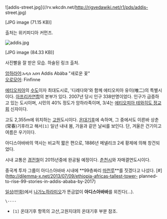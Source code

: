 ![addis-street.jpg](//rv.wkcdn.net/http://rigvedawiki.net/r1/pds/addis-
street.jpg)

[JPG image (71.15 KB)]

  
출처는 위키피디아 커먼즈.

![addis.jpg](//rv.wkcdn.net/http://rigvedawiki.net/r1/pds/addis.jpg)

[JPG image (84.33 KB)]

  
사진빨을 잘 받은 모습. 하술된 링크 출처.

[암하라어](%EC%95%94%ED%95%98%EB%9D%BC%EC%96%B4.md):አዲስ አበባ Addis Abäba "새로운 꽃"  
[오로모어](%EC%98%A4%EB%A1%9C%EB%AA%A8%EC%96%B4.md): Finfinne

[에티오피아](%EC%97%90%ED%8B%B0%EC%98%A4%ED%94%BC%EC%95%84.md)의
[수도](%EC%88%98%EB%8F%84.md)이자 최대도시로, '디레다와'와 함께 에티오피아 유이(唯二)의 특별시이다. [아프리카연합](%EC%95%84%ED%94%84%EB%A6%AC%EC%B9%B4%20%EC%97%B0%ED%95%A9.md)의 본부가 있다.
2007년 당시 인구 338만명이었다. 인구가 급증하고 있는 도시이며, 시민의 40% 정도가 암하라족이며, 3/4는 [에티오피아 테와히도 정교회](%EC%97%90%ED%8B%B0%EC%98%A4%ED%94%BC%EC%95%84%20%ED%85%8C%EC%99%80%ED%9E%88%EB%8F%84%20%EC%A0%95%EA%B5%90%ED%9A%8C.md) 신자이다.

고도 2,355m에 위치하는 [고원](%EA%B3%A0%EC%9B%90.md)도시이다.
[온대기후](%EC%98%A8%EB%8C%80%EA%B8%B0%ED%9B%84.md)에 속하며, 그 중에서도 이른바 상춘(常春)기후라고
해서`[1]` 일년 내내 봄, 가을과 같은 날씨를 보인다. 단, 겨울은 건기이고 여름은 우기이다.

아디스아바바의 역사는 비교적 짧은 편으로, 1886년 메넬리크 2세 황제에 의해 창건되었다.

시내 교통은 [경전철](%EA%B2%BD%EC%A0%84%EC%B2%A0.md)이 2015년중에 완공될 예정이다.
[춘천시](%EC%B6%98%EC%B2%9C%EC%8B%9C.md)와 자매결연도시이다.

중국계 투자 그룹이 아디스아바바 시내에 **99층짜리 [마천루](%EB%A7%88%EC%B2%9C%EB%A3%A8.md)**를 짓겠다고
나섰다. [#](http://dilemma-x.net/2013/07/09/ethiopia-africas-tallest-tower-
planned-to-rise-99-stories-in-addis-ababa-by-2017)

[일상(만화)](%EC%9D%BC%EC%83%81%28%EB%A7%8C%ED%99%94%29.md)에서 [나가노하라미오](%EB%82%98%EA%B0%80%EB%85%B8%ED%95%98%EB%9D%BC%20%EB%AF%B8%EC%98%A4.md)가
뜬금없이 **아디스아바바**를 외친다(...).

`\----`

  * `[1]` 온대기후 항목의 고산,고원지대의 온대기후 부분 참조.

